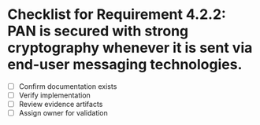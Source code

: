 # Checklist for Requirement 4.2.2: PAN is secured with strong cryptography whenever it is sent via end-user messaging technologies.

- [ ] Confirm documentation exists
- [ ] Verify implementation
- [ ] Review evidence artifacts
- [ ] Assign owner for validation
